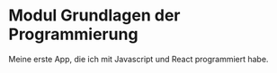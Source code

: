 # Modul Grundlagen der Programmierung

Meine erste App, die ich mit Javascript und React programmiert habe.

 

